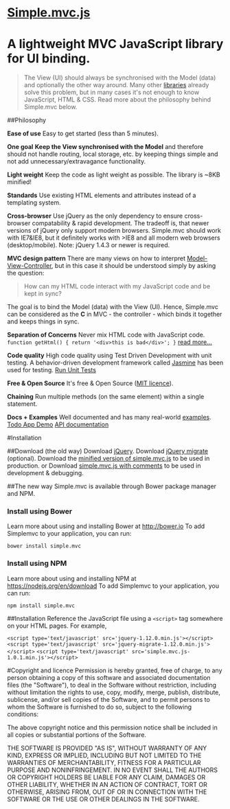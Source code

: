 [Simple.mvc.js](//hammerbenjamin.com/simplemvc)
=========

A lightweight MVC JavaScript library for UI binding.
=========

> The View (UI) should always be synchronised with the Model (data) and optionally the other way around. Many other [libraries](//todomvc.com) already solve this problem, but in many cases it's not enough to know JavaScript, HTML & CSS. Read more about the philosophy behind Simple.mvc below.



##Philosophy

**Ease of use**
Easy to get started (less than 5 minutes).

**One goal**
**Keep the View synchronised with the Model** and therefore should not handle routing, local storage, etc. by keeping things simple and not add unnecessary/extravagance functionality. 

**Light weight**
Keep the code as light weight as possible. The library is ~8KB minified!

**Standards**
Use existing HTML elements and attributes instead of a templating system.

**Cross-browser**
Use jQuery as the only dependency to ensure cross-browser compatability & rapid development. The tradeoff is, that  newer versions of jQuery only support modern browsers. Simple.mvc should work with IE7&IE8, but it definitely works with >IE8 and all modern web browsers (desktop/mobile). Note: jQuery 1.4.3 or newer is required.

**MVC design pattern**
There are many views on how to interpret [Model-View-Controller](//en.wikipedia.org/wiki/Model%E2%80%93view%E2%80%93controller), but in this case it should be understood simply by asking the question:

> How can my HTML code interact with my JavaScript code and be kept in sync?

The goal is to bind the Model (data) with the View (UI). Hence, Simple.mvc can be considered as the **C** in MVC - the controller - which binds it together and keeps things in sync.

**Separation of Concerns**
Never mix HTML code with JavaScript code. 
`function getHtml() { return '<div>this is bad</div>'; }` 
[read more...](//en.wikipedia.org/wiki/Separation_of_concerns)

**Code quality**
High code quality using Test Driven Development with unit testing. A behavior-driven development framework called [Jasmine](//pivotal.github.com/jasmine) has been used for testing.
[Run Unit Tests](http://hammerbenjamin.com/simplemvc/simple.mvc.unit.test.html)

**Free & Open Source**
It's free & Open Source ([MIT licence](//opensource.org/licenses/MIT)).

**Chaining**
Run multiple methods (on the same element) within a single statement.

**Docs + Examples**
Well documented and has many real-world [examples](//hammerbenjamin.com/simplemvc/examples). 
[Todo App Demo](http://hammerbenjamin.com/simplemvc/examples/todo)
[API documentation](http://hammerbenjamin.com/simplemvc/doc)

#Installation

##Download (the old way)
Download [jQuery](//code.jquery.com/jquery-1.12.0.min.js).
Download [jQuery migrate](//code.jquery.com/jquery-migrate-1.2.1.min.js) (optional).
Download the [minified version of simple.mvc.js](//raw.github.com/bnji/simplemvc/master/simple.mvc.min.js) to be used in production.
or
Download [simple.mvc.js with comments](//raw.github.com/bnji/simplemvc/master/simple.mvc.js) to be used in development & debugging.

##The new way
Simple.mvc is available through Bower package manager and NPM.

### Install using Bower
Learn more about using and installing Bower at http://bower.io
To add Simplemvc to your application, you can run:

`bower install simple.mvc`

### Install using NPM
Learn more about using and installing NPM at https://nodejs.org/en/download
To add Simplemvc to your application, you can run:

`npm install simple.mvc`


##Installation
Reference the JavaScript file using a `<script>` tag somewhere on your HTML pages. For example,

`<script type='text/javascript' src='jquery-1.12.0.min.js'></script>`
`<script type='text/javascript' src='jquery-migrate-1.12.0.min.js'></script>`
`<script type='text/javascript' src='simple.mvc.js-1.0.1.min.js'></script>`

#Copyright and licence
Permission is hereby granted, free of charge, to any person obtaining a copy of this software and associated documentation files (the "Software"), to deal in the Software without restriction, including without limitation the rights to use, copy, modify, merge, publish, distribute, sublicense, and/or sell copies of the Software, and to permit persons to whom the Software is furnished to do so, subject to the following conditions:

The above copyright notice and this permission notice shall be included in all copies or substantial portions of the Software.

THE SOFTWARE IS PROVIDED "AS IS", WITHOUT WARRANTY OF ANY KIND, EXPRESS OR IMPLIED, INCLUDING BUT NOT LIMITED TO THE WARRANTIES OF MERCHANTABILITY, FITNESS FOR A PARTICULAR PURPOSE AND NONINFRINGEMENT. IN NO EVENT SHALL THE AUTHORS OR COPYRIGHT HOLDERS BE LIABLE FOR ANY CLAIM, DAMAGES OR OTHER LIABILITY, WHETHER IN AN ACTION OF CONTRACT, TORT OR OTHERWISE, ARISING FROM, OUT OF OR IN CONNECTION WITH THE SOFTWARE OR THE USE OR OTHER DEALINGS IN THE SOFTWARE.